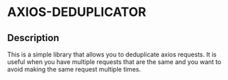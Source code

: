 # AXIOS-DEDUPLICATOR

## Description

This is a simple library that allows you to deduplicate axios requests. It is useful when you have multiple requests that are the same and you want to avoid making the same request multiple times.
